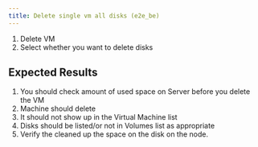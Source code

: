 ```yaml
---
title: Delete single vm all disks (e2e_be)
---
```

1. Delete VM
1. Select whether you want to delete disks

## Expected Results
1. You should check amount of used space on Server before you delete the VM
1. Machine should delete
1. It should not show up in the Virtual Machine list
1. Disks should be listed/or not in Volumes list as appropriate
1. Verify the cleaned up the space on the disk on the node.
